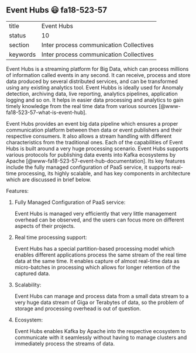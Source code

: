 ## Event Hubs :smiley: fa18-523-57


|          |                                         |
| -------- | --------------------------------------- |
| title    | Event Hubs                              | 
| status   | 10                                      |
| section  | Inter process communication Collectives |
| keywords | Inter process communication Collectives |


Event Hubs is a streaming platform for Big Data, which can process millions of information called events in any second. It can receive, process and store data produced by several distributed services, and can be transformed using any existing analytics tool. Event Hubbs is ideally used for Anomaly detection, archiving data, live reporting, analytics pipelines, application logging and so on. It helps in easier data processing and analytics to gain timely knowledge from the real time data from various sources [@www-fa18-523-57-what-is-event-hub].

Event Hubs provides an event big data pipeline which ensures a proper communication platform between then data or event publishers and their respective consumers. It also allows a stream handling with different characteristics from the traditional ones. Each of the capabilities of Event Hubs is built around a very huge processing scenario. Event Hubs supports various protocols for publishing data events into Kafka ecosystems by Apache [@www-fa18-523-57-event-hub-documentation]. Its key features include the fully managed configuration of PaaS service, it supports real-time processing, its highly scalable, and has key components in architecture which are discussed in brief below. 

Features:

1. Fully Managed Configuration of PaaS service:

   Event Hubs is managed very efficiently that very little management overhead can be observed, and the users can focus more on different aspects of their projects. 
   
2. Real time processing support:

   Event Hubs has a special partition-based processing model which enables different applications process the same stream of the real time data at the same time. It enables capture of almost real-time data as micro-batches in processing which allows for longer retention of the captured data.

3. Scalability:

   Event Hubs can manage and process data from a small data stream to a very huge data stream of Giga or Terabytes of data, so the problem of storage and processing overhead is out of question.

4. Ecosystem:
   
   Event Hubs enables Kafka by Apache into the respective ecosystem to communicate with it seamlessly without having to manage clusters and immediately process the streams of data.

